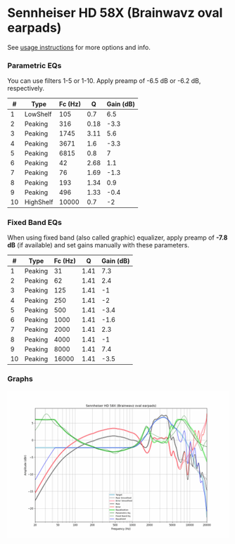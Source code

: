 # Sennheiser HD 58X (Brainwavz oval earpads)
See [usage instructions](https://github.com/jaakkopasanen/AutoEq#usage) for more options and info.

### Parametric EQs
You can use filters 1-5 or 1-10. Apply preamp of -6.5 dB or -6.2 dB, respectively.

|   # | Type      |   Fc (Hz) |    Q |   Gain (dB) |
|-----|-----------|-----------|------|-------------|
|   1 | LowShelf  |       105 | 0.7  |         6.5 |
|   2 | Peaking   |       316 | 0.18 |        -3.3 |
|   3 | Peaking   |      1745 | 3.11 |         5.6 |
|   4 | Peaking   |      3671 | 1.6  |        -3.3 |
|   5 | Peaking   |      6815 | 0.8  |         7   |
|   6 | Peaking   |        42 | 2.68 |         1.1 |
|   7 | Peaking   |        76 | 1.69 |        -1.3 |
|   8 | Peaking   |       193 | 1.34 |         0.9 |
|   9 | Peaking   |       496 | 1.33 |        -0.4 |
|  10 | HighShelf |     10000 | 0.7  |        -2   |

### Fixed Band EQs
When using fixed band (also called graphic) equalizer, apply preamp of **-7.8 dB** (if available) and set gains manually with these parameters.

|   # | Type    |   Fc (Hz) |    Q |   Gain (dB) |
|-----|---------|-----------|------|-------------|
|   1 | Peaking |        31 | 1.41 |         7.3 |
|   2 | Peaking |        62 | 1.41 |         2.4 |
|   3 | Peaking |       125 | 1.41 |        -1   |
|   4 | Peaking |       250 | 1.41 |        -2   |
|   5 | Peaking |       500 | 1.41 |        -3.4 |
|   6 | Peaking |      1000 | 1.41 |        -1.6 |
|   7 | Peaking |      2000 | 1.41 |         2.3 |
|   8 | Peaking |      4000 | 1.41 |        -1   |
|   9 | Peaking |      8000 | 1.41 |         7.4 |
|  10 | Peaking |     16000 | 1.41 |        -3.5 |

### Graphs
![](./Sennheiser%20HD%2058X%20(Brainwavz%20oval%20earpads).png)
